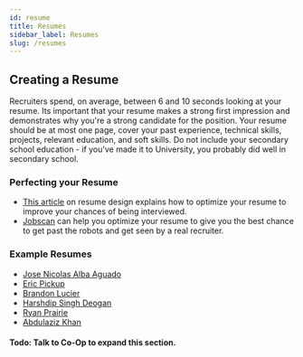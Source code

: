 ```yaml
---
id: resume
title: Resumes
sidebar_label: Resumes
slug: /resumes
---
```


## Creating a Resume

Recruiters spend, on average, between 6 and 10 seconds looking at your resume. Its important that your resume makes a
strong first impression and demonstrates why you're a strong candidate for the position. Your resume should be at most
one page, cover your past experience, technical skills, projects, relevant education, and soft skills. Do not include
your secondary school education - if you've made it to University, you probably did well in secondary school.

### Perfecting your Resume

-   [This article](https://www.gautamtata.com/blog/get-a-job-1) on resume design explains how to optimize your resume to
    improve your chances of being interviewed.
-   [Jobscan](https://www.jobscan.co) can help you optimize your resume to give you the best chance to get past the robots
    and get seen by a real recruiter.

### Example Resumes

-   [Jose Nicolas Alba Aguado](http://josealba.org/files/JoseAlba_Resume.pdf)
-   [Eric Pickup](https://drive.google.com/file/d/1QUNbEYP0TBf33-JeCfXFwp_eoqI5YDql/view)
-   [Brandon Lucier](https://scet.ch/Resume.pdf)
-   [Harshdip Singh Deogan](https://hsdeogan.com/Resume-HarshdipSinghDeogan.pdf)
-   [Ryan Prairie](https://ryanprairie.com/static/extras/resume.pdf)
-   [Abdulaziz Khan](https://drive.google.com/file/d/1giKnKYCMVJna55LkK2gHYxM3ex0j-53S/view?usp=sharing)

#### Todo: Talk to Co-Op to expand this section.

